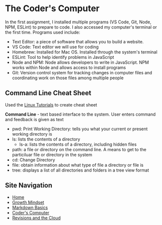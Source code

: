 # The Coder's Computer 

In the first assignment, I installed multiple programs (VS Code, Git, Node, NPM, ESLint) to prepare to code. I also accessed my computer's terminal or the first time. Programs used include: 

* Text Editor: a piece of software that allows you to build a website. 
* VS Code: Text editor we will use for coding 
* Homebrew: Installed for Mac OS. Installed through the system's terminal
* ESLint: Tool to help identify problems in JavaScript 
* Node and NPM: Node allows developers to write in JavaScript. NPM works within Node and allows access to install programs 
* Git: Version control system for tracking changes in computer files and coordinating work on those files among multiple people

## Command Line Cheat Sheet
Used the [Linux Tutorials](https://ryanstutorials.net/linuxtutorial/) to create cheat sheet

**Command Line** - text based interface to the system. User enters command and feedback is given as text 
- pwd: Print Working Directory: tells you what your current or present working directory is
- ls:  lists the contents of a directory 
  - ls-a: lists the contents of a directory, including hidden files 
- path: a file or directory on the command line. A means to get to the particiluar file or directory in the system
- cd: Change Directory  
- file: obtain information about what type of file a directory or file is 
- tree: displays a list of all directories and folders in a tree view format 

## Site Navigation
- [Home](https://alison-mohr.github.io/learning-journal/)
- [Growth Mindset](https://alison-mohr.github.io/learning-journal/Growth_Mindset.html)
- [Markdown Basics](https://alison-mohr.github.io/learning-journal/Learning_Markdown.html)
- [Coder's Computer](https://alison-mohr.github.io/learning-journal/Coders_Computer.html) 
- [Revisions and the Cloud](https://alison-mohr.github.io/learning-journal/Revisions.html) 


